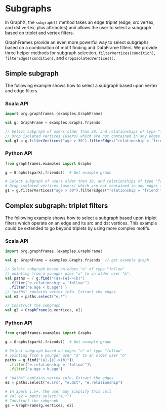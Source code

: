 # Subgraphs

In GraphX, the `subgraph()` method takes an edge triplet (edge, src vertex, and dst vertex, plus attributes) and allows the user to select a subgraph based on triplet and vertex filters.

GraphFrames provide an even more powerful way to select subgraphs based on a combination of motif finding and DataFrame filters. We provide three helper methods for subgraph selection. `filterVertices(condition)`, `filterEdges(condition)`, and `dropIsolatedVertices()`.

## Simple subgraph
The following example shows how to select a subgraph based upon vertex and edge filters.

### Scala API

```scala
import org.graphframes.{examples,GraphFrame}

val g: GraphFrame = examples.Graphs.friends

// Select subgraph of users older than 30, and relationships of type "friend".
// Drop isolated vertices (users) which are not contained in any edges (relationships).
val g1 = g.filterVertices("age > 30").filterEdges("relationship = 'friend'").dropIsolatedVertices()
```

### Python API

```python
from graphframes.examples import Graphs

g = Graphs(spark).friends()  # Get example graph

# Select subgraph of users older than 30, and relationships of type "friend"
# Drop isolated vertices (users) which are not contained in any edges (relationships)
g1 = g.filterVertices("age > 30").filterEdges("relationship = 'friend'").dropIsolatedVertices()
```

## Complex subgraph: triplet filters

The following example shows how to select a subgraph based upon triplet filters which operate on an edge and its src and dst vertices.  This example could be extended to go beyond triplets by using more complex motifs.

### Scala API

```scala
import org.graphframes.{examples,GraphFrame}

val g: GraphFrame = examples.Graphs.friends  // get example graph

// Select subgraph based on edges "e" of type "follow"
// pointing from a younger user "a" to an older user "b".
val paths = { g.find("(a)-[e]->(b)")
  .filter("e.relationship = 'follow'")
  .filter("a.age < b.age") }
// "paths" contains vertex info. Extract the edges.
val e2 = paths.select("e.*")

// Construct the subgraph
val g2 = GraphFrame(g.vertices, e2)
```

### Python API

```python
from graphframes.examples import Graphs

g = Graphs(spark).friends()  # Get example graph

# Select subgraph based on edges "e" of type "follow"
# pointing from a younger user "a" to an older user "b"
paths = g.find("(a)-[e]->(b)")\
  .filter("e.relationship = 'follow'")\
  .filter("a.age < b.age")

# "paths" contains vertex info. Extract the edges
e2 = paths.select("e.src", "e.dst", "e.relationship")

# In Spark 1.5+, the user may simplify this call
# val e2 = paths.select("e.*")
# Construct the subgraph
g2 = GraphFrame(g.vertices, e2)
```

